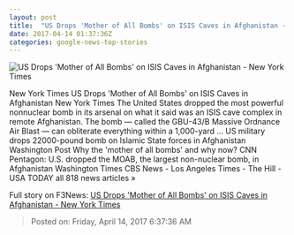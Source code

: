 ```yaml
---
layout: post
title:  "US Drops 'Mother of All Bombs' on ISIS Caves in Afghanistan - New York Times"
date: 2017-04-14 01:37:36Z
categories: google-news-top-stories
---
```


![US Drops 'Mother of All Bombs' on ISIS Caves in Afghanistan - New York Times](https://static01.nyt.com/images/2017/04/14/world/14bomb/14bomb-facebookJumbo.jpg)

New York Times US Drops 'Mother of All Bombs' on ISIS Caves in Afghanistan New York Times The United States dropped the most powerful nonnuclear bomb in its arsenal on what it said was an ISIS cave complex in remote Afghanistan. The bomb — called the GBU-43/B Massive Ordnance Air Blast — can obliterate everything within a 1,000-yard ... US military drops 22000-pound bomb on Islamic State forces in Afghanistan Washington Post Why the 'mother of all bombs' and why now? CNN Pentagon: U.S. dropped the MOAB, the largest non-nuclear bomb, in Afghanistan Washington Times CBS News - Los Angeles Times - The Hill - USA TODAY all 818 news articles »


Full story on F3News: [US Drops 'Mother of All Bombs' on ISIS Caves in Afghanistan - New York Times](http://www.f3nws.com/n/MeayQE)

> Posted on: Friday, April 14, 2017 6:37:36 AM
